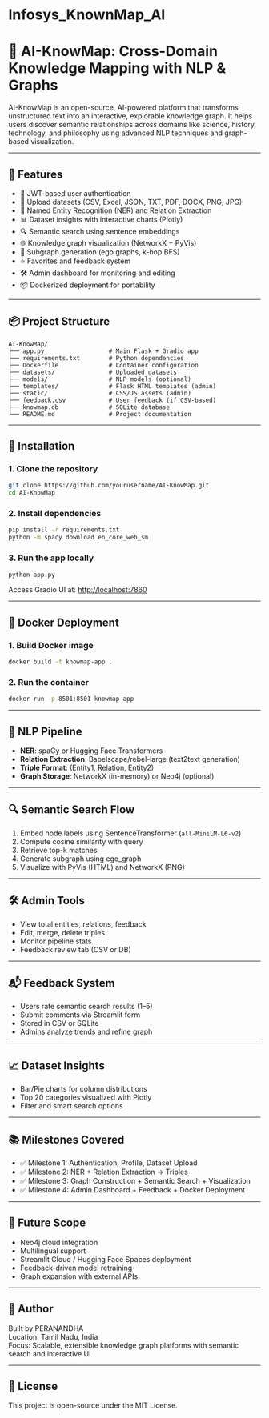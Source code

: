 # Infosys_KnownMap_AI

# 🧠 AI-KnowMap: Cross-Domain Knowledge Mapping with NLP & Graphs

AI-KnowMap is an open-source, AI-powered platform that transforms unstructured text into an interactive, explorable knowledge graph. It helps users discover semantic relationships across domains like science, history, technology, and philosophy using advanced NLP techniques and graph-based visualization.

---

## 🚀 Features

- 🔐 JWT-based user authentication  
- 📁 Upload datasets (CSV, Excel, JSON, TXT, PDF, DOCX, PNG, JPG)  
- 🧠 Named Entity Recognition (NER) and Relation Extraction  
- 📊 Dataset insights with interactive charts (Plotly)  
- 🔍 Semantic search using sentence embeddings  
- 🌐 Knowledge graph visualization (NetworkX + PyVis)  
- 🧩 Subgraph generation (ego graphs, k-hop BFS)  
- ⭐ Favorites and feedback system  
- 🛠️ Admin dashboard for monitoring and editing  
- 📦 Dockerized deployment for portability  

---

## 📦 Project Structure

```
AI-KnowMap/
├── app.py                  # Main Flask + Gradio app
├── requirements.txt        # Python dependencies
├── Dockerfile              # Container configuration
├── datasets/               # Uploaded datasets
├── models/                 # NLP models (optional)
├── templates/              # Flask HTML templates (admin)
├── static/                 # CSS/JS assets (admin)
├── feedback.csv            # User feedback (if CSV-based)
├── knowmap.db              # SQLite database
└── README.md               # Project documentation
```

---

## 🧪 Installation

### 1. Clone the repository

```bash
git clone https://github.com/yourusername/AI-KnowMap.git
cd AI-KnowMap
```

### 2. Install dependencies

```bash
pip install -r requirements.txt
python -m spacy download en_core_web_sm
```

### 3. Run the app locally

```bash
python app.py
```

Access Gradio UI at: [http://localhost:7860](http://localhost:7860)

---

## 🐳 Docker Deployment

### 1. Build Docker image

```bash
docker build -t knowmap-app .
```

### 2. Run the container

```bash
docker run -p 8501:8501 knowmap-app
```
---

## 🧠 NLP Pipeline

- **NER**: spaCy or Hugging Face Transformers  
- **Relation Extraction**: Babelscape/rebel-large (text2text generation)  
- **Triple Format**: (Entity1, Relation, Entity2)  
- **Graph Storage**: NetworkX (in-memory) or Neo4j (optional)  

---

## 🔍 Semantic Search Flow

1. Embed node labels using SentenceTransformer (`all-MiniLM-L6-v2`)  
2. Compute cosine similarity with query  
3. Retrieve top-k matches  
4. Generate subgraph using ego_graph  
5. Visualize with PyVis (HTML) and NetworkX (PNG)  

---

## 🛠️ Admin Tools

- View total entities, relations, feedback  
- Edit, merge, delete triples  
- Monitor pipeline stats  
- Feedback review tab (CSV or DB)  

---

## 📬 Feedback System

- Users rate semantic search results (1–5)  
- Submit comments via Streamlit form  
- Stored in CSV or SQLite  
- Admins analyze trends and refine graph  

---

## 📈 Dataset Insights

- Bar/Pie charts for column distributions  
- Top 20 categories visualized with Plotly  
- Filter and smart search options  

---

## 📚 Milestones Covered

- ✅ Milestone 1: Authentication, Profile, Dataset Upload  
- ✅ Milestone 2: NER + Relation Extraction → Triples  
- ✅ Milestone 3: Graph Construction + Semantic Search + Visualization  
- ✅ Milestone 4: Admin Dashboard + Feedback + Docker Deployment  

---

## 📌 Future Scope

- Neo4j cloud integration  
- Multilingual support  
- Streamlit Cloud / Hugging Face Spaces deployment  
- Feedback-driven model retraining  
- Graph expansion with external APIs  

---

## 👤 Author

Built by PERANANDHA  
Location: Tamil Nadu, India  
Focus: Scalable, extensible knowledge graph platforms with semantic search and interactive UI  

---

## 📄 License

This project is open-source under the MIT License.
```
